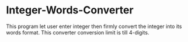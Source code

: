 # Integer-Words-Converter
This program let user enter integer then firmly convert the integer into its words format.  This converter conversion limit is till 4-digits.
